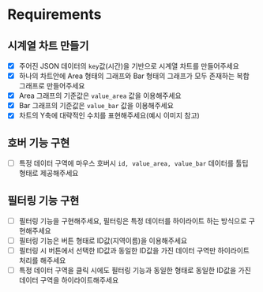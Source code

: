 # Requirements

## 시계열 차트 만들기

- [x] 주어진 JSON 데이터의 `key`값(시간)을 기반으로 시계열 차트를 만들어주세요
- [x] 하나의 차트안에 Area 형태의 그래프와 Bar 형태의 그래프가 모두 존재하는 복합 그래프로 만들어주세요
- [x] Area 그래프의 기준값은 `value_area` 값을 이용해주세요
- [x] Bar 그래프의 기준값은 `value_bar` 값을 이용해주세요
- [x] 차트의 Y축에 대략적인 수치를 표현해주세요(예시 이미지 참고)

## 호버 기능 구현

- [ ] 특정 데이터 구역에 마우스 호버시 `id, value_area, value_bar` 데이터를 툴팁 형태로 제공해주세요

## 필터링 기능 구현

- [ ] 필터링 기능을 구현해주세요, 필터링은 특정 데이터를 하이라이트 하는 방식으로 구현해주세요
- [ ] 필터링 기능은 버튼 형태로 ID값(지역이름)을 이용해주세요
- [ ] 필터링 시 버튼에서 선택한 ID값과 동일한 ID값을 가진 데이터 구역만 하이라이트 처리를 해주세요
- [ ] 특정 데이터 구역을 클릭 시에도 필터링 기능과 동일한 형태로 동일한 ID값을 가진 데이터 구역을 하이라이트해주세요